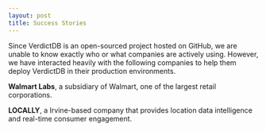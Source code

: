 ```yaml
---
layout: post
title: Success Stories
---
```


Since VerdictDB is an open-sourced project hosted on GitHub, we are unable to know exactly who or what companies are actively using.
However, we have interacted heavily with the following companies to help them deploy VerdictDB in their production environments.


**Walmart Labs**, a subsidiary of Walmart, one of the largest retail corporations.


**LOCALLY**, a Irvine-based company that provides location data intelligence and real-time consumer engagement.
